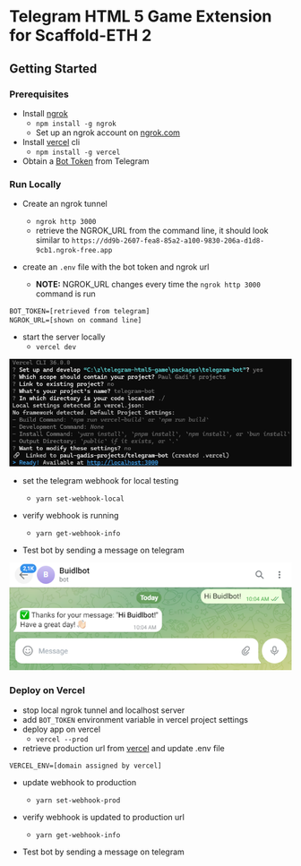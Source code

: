 # Telegram HTML 5 Game Extension for Scaffold-ETH 2

## Getting Started

### Prerequisites

* Install [ngrok](https://ngrok.com/)
    *  ```npm install -g ngrok```
    * Set up an ngrok account on [ngrok.com](https://ngrok.com/)
* Install [vercel](https://vercel.com/) cli
    * ```npm install -g vercel```
* Obtain a [Bot Token](https://core.telegram.org/bots/tutorial#getting-ready) from Telegram

### Run Locally

* Create an ngrok tunnel
    * ```ngrok http 3000```
    * retrieve the NGROK_URL from the command line, it should look similar to ```https://dd9b-2607-fea8-85a2-a100-9830-206a-d1d8-9cb1.ngrok-free.app```


* create an ```.env``` file with the bot token and ngrok url
    * **NOTE:** NGROK_URL changes every time the ```ngrok http 3000``` command is run
```
BOT_TOKEN=[retrieved from telegram]
NGROK_URL=[shown on command line]
```

* start the server locally
    * ```vercel dev```

![alt text](images/vercel_dev.png)

* set the telegram webhook for local testing
    * ```yarn set-webhook-local```

* verify webhook is running
    * ```yarn get-webhook-info```

* Test bot by sending a message on telegram

![alt text](images/chat_result.png)

### Deploy on Vercel

* stop local ngrok tunnel and localhost server
* add ```BOT_TOKEN``` environment variable in vercel project settings 
* deploy app on vercel
  * ```vercel --prod```
* retrieve production url from [vercel](https://vercel.com/) and update .env file
```
VERCEL_ENV=[domain assigned by vercel]
```
* update webhook to production
  * ```yarn set-webhook-prod```

* verify webhook is updated to production url
    * ```yarn get-webhook-info```

* Test bot by sending a message on telegram
